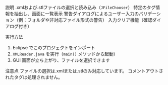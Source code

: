 説明
.xmlおよび.stlファイルの選択と読み込み（`JFileChooser`）
特定のタグ情報を抽出し、画面に一覧表示
警告ダイアログによるユーザー入力のバリデーション（例：フォルダや非対応ファイル形式の警告）
入力クリア機能（確認ダイアログ付き）

実行方法
1. Eclipse でこのプロジェクトをインポート
2. `XMLReader.java` を実行（`main()` メソッドから起動）
3. GUI 画面が立ち上がり、ファイルを選択できます

注意点
ファイルの選択は.xmlまたは.stlのみ対応しています。
コメントアウトされたタグは処理されません。
